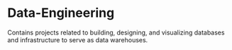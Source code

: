# Data-Engineering
Contains projects related to building, designing, and visualizing databases and infrastructure to serve as data warehouses.
